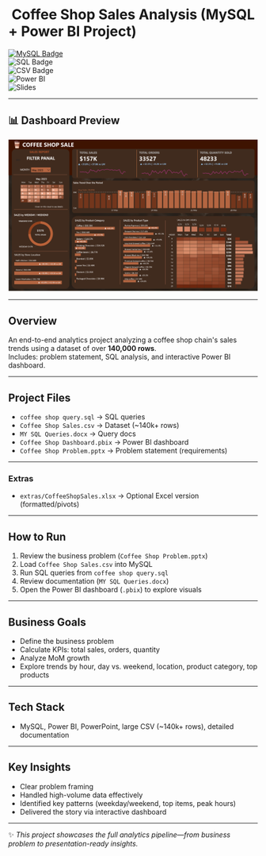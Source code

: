 # ​ Coffee Shop Sales Analysis (MySQL + Power BI Project)

[![MySQL Badge](https://img.shields.io/badge/Database-MySQL-blue)](https://www.mysql.com/)  
![SQL Badge](https://img.shields.io/badge/Language-SQL-green)  
![CSV Badge](https://img.shields.io/badge/Data-CSV-orange)  
![Power BI](https://img.shields.io/badge/Visualization-PowerBI-yellow)  
![Slides](https://img.shields.io/badge/Slides-Problem_Statement-red)

---

## 📊 Dashboard Preview
![Dashboard Screenshot](images/coffee-shop-sales-preview.png)

---

##  Overview
An end-to-end analytics project analyzing a coffee shop chain's sales trends using a dataset of over **140,000 rows**.  
Includes: problem statement, SQL analysis, and interactive Power BI dashboard.

---

##  Project Files
- `coffee shop query.sql` → SQL queries  
- `Coffee Shop Sales.csv` → Dataset (~140k+ rows)  
- `MY SQL Queries.docx` → Query docs  
- `Coffee Shop Dashboard.pbix` → Power BI dashboard  
- `Coffee Shop Problem.pptx` → Problem statement (requirements)

---

###  Extras
- `extras/CoffeeShopSales.xlsx` → Optional Excel version (formatted/pivots)

---

##  How to Run
1. Review the business problem (`Coffee Shop Problem.pptx`)  
2. Load `Coffee Shop Sales.csv` into MySQL  
3. Run SQL queries from `coffee shop query.sql`  
4. Review documentation (`MY SQL Queries.docx`)  
5. Open the Power BI dashboard (`.pbix`) to explore visuals

---

##  Business Goals
- Define the business problem
- Calculate KPIs: total sales, orders, quantity  
- Analyze MoM growth  
- Explore trends by hour, day vs. weekend, location, product category, top products

---

##  Tech Stack
- MySQL, Power BI, PowerPoint, large CSV (~140k+ rows), detailed documentation

---

##  Key Insights
- Clear problem framing  
- Handled high-volume data effectively  
- Identified key patterns (weekday/weekend, top items, peak hours)  
- Delivered the story via interactive dashboard

---

✨ *This project showcases the full analytics pipeline—from business problem to presentation-ready insights.*
